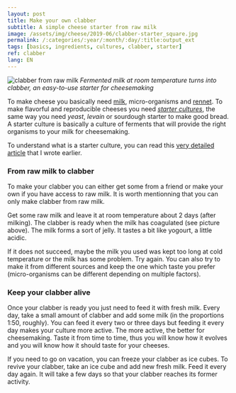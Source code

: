 ```yaml
---
layout: post
title: Make your own clabber
subtitle: A simple cheese starter from raw milk
image: /assets/img/cheese/2019-06/clabber-starter_square.jpg
permalink: /:categories/:year/:month/:day/:title:output_ext
tags: [basics, ingredients, cultures, clabber, starter]
ref: clabber
lang: EN
---
```


![clabber from raw milk]({{site.baseurl}}/assets/img/cheese/2019-06/clabber-starter.JPG)
*Fermented milk at room temperature turns into clabber, an easy-to-use starter for cheesemaking*

<!--excerpt.start-->
To make cheese you basically need [milk]({{site.baseurl}}/2019/03/02/raw-milk.html), micro-organisms and [rennet]({{site.baseurl}}/basics.html).
To make flavorful and reproducible cheeses you need [*starter cultures*](({{site.baseurl}}/2019/05/22/starter-culture.html)), the same way you need *yeast*, *levain* or sourdough starter to make good bread.
A starter culture is basically a culture of ferments that will provide the right organisms to your milk for cheesemaking.
<!--excerpt.end-->
To understand what is a starter culture, you can read this [very detailed article]({{site.baseurl}}/2019/05/22/starter-culture.html) that I wrote earlier.

### From raw milk to clabber

To make your clabber you can either get some from a friend or make your own if you have access to raw milk.
It is worth mentionning that you can only make clabber from raw milk.

Get some raw milk and leave it at room temperature about 2 days (after milking).
The clabber is ready when the milk has coagulated (see picture above). The milk forms a sort of jelly. It tastes a bit like yogourt, a little acidic.

If it does not succeed, maybe the milk you used was kept too long at cold temperature or the milk has some problem.
Try again. You can also try to make it from different sources and keep the one which taste you prefer (micro-organisms can be different depending on multiple factors).


### Keep your clabber alive

Once your clabber is ready you just need to feed it with fresh milk.
Every day, take a small amount of clabber and add some milk (in the proportions 1:50, roughly).
You can feed it every two or three days but feeding it every day makes your culture more active. The more active, the better for cheesemaking.
Taste it from time to time, thus you will know how it evolves and you will know how it should taste for your cheeses.

If you need to go on vacation, you can freeze your clabber as ice cubes. To revive your clabber, take an ice cube and add new fresh milk. Feed it every day again.
It will take a few days so that your clabber reaches its former activity.



